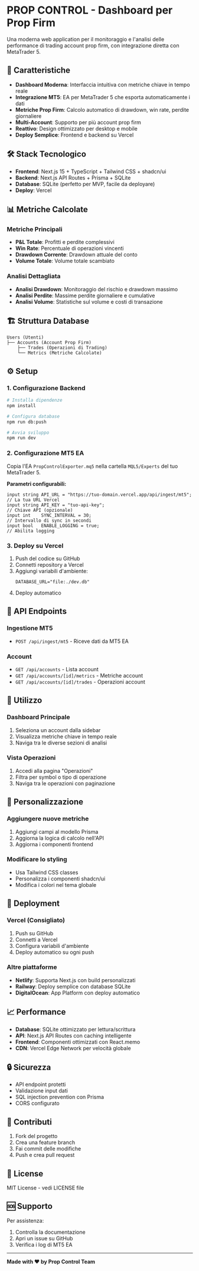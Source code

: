 # PROP CONTROL - Dashboard per Prop Firm

Una moderna web application per il monitoraggio e l'analisi delle performance di trading account prop firm, con integrazione diretta con MetaTrader 5.

## 🚀 Caratteristiche

- **Dashboard Moderna**: Interfaccia intuitiva con metriche chiave in tempo reale
- **Integrazione MT5**: EA per MetaTrader 5 che esporta automaticamente i dati
- **Metriche Prop Firm**: Calcolo automatico di drawdown, win rate, perdite giornaliere
- **Multi-Account**: Supporto per più account prop firm
- **Reattivo**: Design ottimizzato per desktop e mobile
- **Deploy Semplice**: Frontend e backend su Vercel

## 🛠 Stack Tecnologico

- **Frontend**: Next.js 15 + TypeScript + Tailwind CSS + shadcn/ui
- **Backend**: Next.js API Routes + Prisma + SQLite
- **Database**: SQLite (perfetto per MVP, facile da deployare)
- **Deploy**: Vercel

## 📊 Metriche Calcolate

### Metriche Principali
- **P&L Totale**: Profitti e perdite complessivi
- **Win Rate**: Percentuale di operazioni vincenti
- **Drawdown Corrente**: Drawdown attuale del conto
- **Volume Totale**: Volume totale scambiato

### Analisi Dettagliata
- **Analisi Drawdown**: Monitoraggio del rischio e drawdown massimo
- **Analisi Perdite**: Massime perdite giornaliere e cumulative
- **Analisi Volume**: Statistiche sul volume e costi di transazione

## 🏗️ Struttura Database

```
Users (Utenti)
├── Accounts (Account Prop Firm)
    ├── Trades (Operazioni di Trading)
    └── Metrics (Metriche Calcolate)
```

## ⚙️ Setup

### 1. Configurazione Backend

```bash
# Installa dipendenze
npm install

# Configura database
npm run db:push

# Avvia sviluppo
npm run dev
```

### 2. Configurazione MT5 EA

Copia l'EA `PropControlExporter.mq5` nella cartella `MQL5/Experts` del tuo MetaTrader 5.

**Parametri configurabili:**
```mq5
input string API_URL = "https://tuo-domain.vercel.app/api/ingest/mt5";  // La tua URL Vercel
input string API_KEY = "tuo-api-key";                                  // Chiave API (opzionale)
input int    SYNC_INTERVAL = 30;                                       // Intervallo di sync in secondi
input bool   ENABLE_LOGGING = true;                                    // Abilita logging
```

### 3. Deploy su Vercel

1. Push del codice su GitHub
2. Connetti repository a Vercel
3. Aggiungi variabili d'ambiente:
   ```env
   DATABASE_URL="file:./dev.db"
   ```
4. Deploy automatico

## 🔌 API Endpoints

### Ingestione MT5
- `POST /api/ingest/mt5` - Riceve dati da MT5 EA

### Account
- `GET /api/accounts` - Lista account
- `GET /api/accounts/[id]/metrics` - Metriche account
- `GET /api/accounts/[id]/trades` - Operazioni account

## 📱 Utilizzo

### Dashboard Principale
1. Seleziona un account dalla sidebar
2. Visualizza metriche chiave in tempo reale
3. Naviga tra le diverse sezioni di analisi

### Vista Operazioni
1. Accedi alla pagina "Operazioni"
2. Filtra per symbol o tipo di operazione
3. Naviga tra le operazioni con paginazione

## 🔧 Personalizzazione

### Aggiungere nuove metriche
1. Aggiungi campi al modello Prisma
2. Aggiorna la logica di calcolo nell'API
3. Aggiorna i componenti frontend

### Modificare lo styling
- Usa Tailwind CSS classes
- Personalizza i componenti shadcn/ui
- Modifica i colori nel tema globale

## 🚀 Deployment

### Vercel (Consigliato)
1. Push su GitHub
2. Connetti a Vercel
3. Configura variabili d'ambiente
4. Deploy automatico su ogni push

### Altre piattaforme
- **Netlify**: Supporta Next.js con build personalizzati
- **Railway**: Deploy semplice con database SQLite
- **DigitalOcean**: App Platform con deploy automatico

## 📈 Performance

- **Database**: SQLite ottimizzato per lettura/scrittura
- **API**: Next.js API Routes con caching intelligente
- **Frontend**: Componenti ottimizzati con React.memo
- **CDN**: Vercel Edge Network per velocità globale

## 🔒 Sicurezza

- API endpoint protetti
- Validazione input dati
- SQL injection prevention con Prisma
- CORS configurato

## 🤝 Contributi

1. Fork del progetto
2. Crea una feature branch
3. Fai commit delle modifiche
4. Push e crea pull request

## 📄 License

MIT License - vedi LICENSE file

## 🆘 Supporto

Per assistenza:
1. Controlla la documentazione
2. Apri un issue su GitHub
3. Verifica i log di MT5 EA

---

**Made with ❤️ by Prop Control Team**